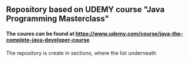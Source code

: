 ## Repository based on UDEMY course "Java Programming Masterclass" 

#### The coures can be found at https://www.udemy.com/course/java-the-complete-java-developer-course

The repository is create in sections, where the list underneath